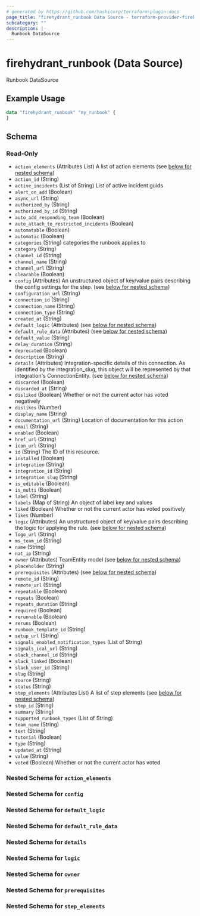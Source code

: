 ```yaml
---
# generated by https://github.com/hashicorp/terraform-plugin-docs
page_title: "firehydrant_runbook Data Source - terraform-provider-firehydrant"
subcategory: ""
description: |-
  Runbook DataSource
---
```


# firehydrant_runbook (Data Source)

Runbook DataSource

## Example Usage

```terraform
data "firehydrant_runbook" "my_runbook" {
}
```

<!-- schema generated by tfplugindocs -->
## Schema

### Read-Only

- `action_elements` (Attributes List) A list of action elements (see [below for nested schema](#nestedatt--action_elements))
- `action_id` (String)
- `active_incidents` (List of String) List of active incident guids
- `alert_on_add` (Boolean)
- `async_url` (String)
- `authorized_by` (String)
- `authorized_by_id` (String)
- `auto_add_responding_team` (Boolean)
- `auto_attach_to_restricted_incidents` (Boolean)
- `automatable` (Boolean)
- `automatic` (Boolean)
- `categories` (String) categories the runbook applies to
- `category` (String)
- `channel_id` (String)
- `channel_name` (String)
- `channel_url` (String)
- `clearable` (Boolean)
- `config` (Attributes) An unstructured object of key/value pairs describing the config settings for the step. (see [below for nested schema](#nestedatt--config))
- `configuration_url` (String)
- `connection_id` (String)
- `connection_name` (String)
- `connection_type` (String)
- `created_at` (String)
- `default_logic` (Attributes) (see [below for nested schema](#nestedatt--default_logic))
- `default_rule_data` (Attributes) (see [below for nested schema](#nestedatt--default_rule_data))
- `default_value` (String)
- `delay_duration` (String)
- `deprecated` (Boolean)
- `description` (String)
- `details` (Attributes) Integration-specific details of this connection. As identified by the integration_slug, this object will be represented by that integration's ConnectionEntity. (see [below for nested schema](#nestedatt--details))
- `discarded` (Boolean)
- `discarded_at` (String)
- `disliked` (Boolean) Whether or not the current actor has voted negatively
- `dislikes` (Number)
- `display_name` (String)
- `documentation_url` (String) Location of documentation for this action
- `email` (String)
- `enabled` (Boolean)
- `href_url` (String)
- `icon_url` (String)
- `id` (String) The ID of this resource.
- `installed` (Boolean)
- `integration` (String)
- `integration_id` (String)
- `integration_slug` (String)
- `is_editable` (Boolean)
- `is_multi` (Boolean)
- `label` (String)
- `labels` (Map of String) An object of label key and values
- `liked` (Boolean) Whether or not the current actor has voted positively
- `likes` (Number)
- `logic` (Attributes) An unstructured object of key/value pairs describing the logic for applying the rule. (see [below for nested schema](#nestedatt--logic))
- `logo_url` (String)
- `ms_team_id` (String)
- `name` (String)
- `nat_ip` (String)
- `owner` (Attributes) TeamEntity model (see [below for nested schema](#nestedatt--owner))
- `placeholder` (String)
- `prerequisites` (Attributes) (see [below for nested schema](#nestedatt--prerequisites))
- `remote_id` (String)
- `remote_url` (String)
- `repeatable` (Boolean)
- `repeats` (Boolean)
- `repeats_duration` (String)
- `required` (Boolean)
- `rerunnable` (Boolean)
- `reruns` (Boolean)
- `runbook_template_id` (String)
- `setup_url` (String)
- `signals_enabled_notification_types` (List of String)
- `signals_ical_url` (String)
- `slack_channel_id` (String)
- `slack_linked` (Boolean)
- `slack_user_id` (String)
- `slug` (String)
- `source` (String)
- `status` (String)
- `step_elements` (Attributes List) A list of step elements (see [below for nested schema](#nestedatt--step_elements))
- `step_id` (String)
- `summary` (String)
- `supported_runbook_types` (List of String)
- `team_name` (String)
- `text` (String)
- `tutorial` (Boolean)
- `type` (String)
- `updated_at` (String)
- `value` (String)
- `voted` (Boolean) Whether or not the current actor has voted

<a id="nestedatt--action_elements"></a>
### Nested Schema for `action_elements`


<a id="nestedatt--config"></a>
### Nested Schema for `config`


<a id="nestedatt--default_logic"></a>
### Nested Schema for `default_logic`


<a id="nestedatt--default_rule_data"></a>
### Nested Schema for `default_rule_data`


<a id="nestedatt--details"></a>
### Nested Schema for `details`


<a id="nestedatt--logic"></a>
### Nested Schema for `logic`


<a id="nestedatt--owner"></a>
### Nested Schema for `owner`


<a id="nestedatt--prerequisites"></a>
### Nested Schema for `prerequisites`


<a id="nestedatt--step_elements"></a>
### Nested Schema for `step_elements`
